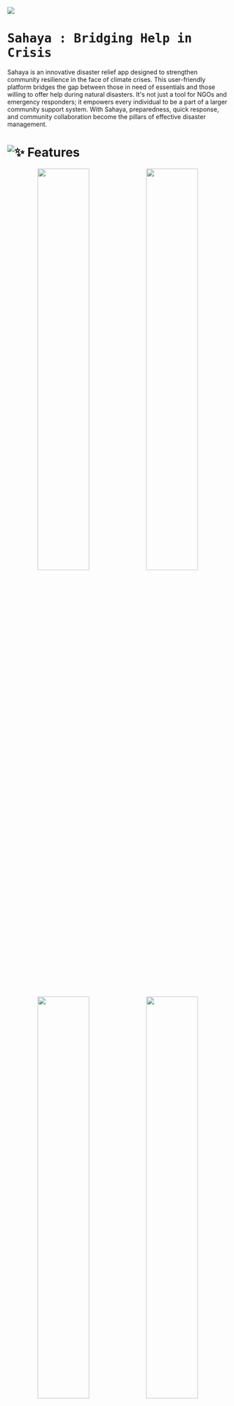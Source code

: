 ![](https://github.com/sr2echa/sahaya/assets/65058816/560e2f35-633e-479b-b619-ad36d94d983b)

# <samp>Sahaya : Bridging Help in Crisis</samp>
Sahaya is an innovative disaster relief app designed to strengthen community resilience in the face of climate crises. This user-friendly platform bridges the gap between those in need of essentials and those willing to offer help during natural disasters. It's not just a tool for NGOs and emergency responders; it empowers every individual to be a part of a larger community support system. With Sahaya, preparedness, quick response, and community collaboration become the pillars of effective disaster management.


# ![✨ Features](https://github.com/sr2echa/sahaya/assets/65058816/5089d132-eac9-4587-8291-e472f1f8cf62)

<p align=center>
  <img src="https://github.com/sr2echa/sahaya/assets/65058816/4c004ad5-e76f-4ef1-b116-ecfaa3822368" width=48.5%> <img src="https://github.com/sr2echa/sahaya/assets/65058816/39208eed-e6ff-422b-a85c-aaefb00c67b8" width=48.5%>
  <img src="https://github.com/sr2echa/sahaya/assets/65058816/525a6ee7-b960-4dc8-8757-1e5deb2afd07" width=48.5%> <img src="https://github.com/sr2echa/sahaya/assets/65058816/3b36bc68-309f-48b7-8dc1-890f5e0410cf" width=48.5%>
</p>

# ![📱 Preview](https://github.com/sr2echa/sahaya/assets/65058816/545d49ec-f141-4ae4-b5f1-a3f0fb3b0f8c)


<table>
  <tr>
    <td><img src="https://github.com/sr2echa/sahaya/assets/65058816/6ea2f6d7-70d1-4206-bc2b-58add2264b74"></td>
    <td><img src="https://github.com/sr2echa/sahaya/assets/65058816/6a4dbc9c-9198-4a29-9ffe-814277206b00"></td>
    <td><img src="https://github.com/sr2echa/sahaya/assets/65058816/78ef638a-f1f9-4242-b635-7779e2d3e711"></td>
  </tr>
  <tr>
    <td><img src="https://github.com/sr2echa/sahaya/assets/65058816/60502bc9-5ec9-4790-b042-bcdad9ebaa3c"></td>
    <td><img src="https://github.com/sr2echa/sahaya/assets/65058816/c7ba6e3a-4729-4955-85e3-a56a724bc521"></td>
    <td><img src="https://github.com/sr2echa/sahaya/assets/65058816/bdfb04df-c0f6-4dda-a943-3641eea23ae5"></td>
  </tr>
</table>




<details>
<summary>

# ⚙️ Installation
</summary>


### 📝 Prerequisites:

Ensure that you have the following tools and resources installed before using Sahaya:

1. **Flutter SDK** 
2. **Android Studio** 
3. **Python 3.6+** 
4. **Gemini API**
5. **Google Cloud Platform (GCP) Account** 
6. **Firebase** 
7. **pnpm**
8. **Twilio API**
9. **Novu API**


### 🪴 Usage:

Follow these steps to set up and run Sahaya:

#### 1. Clone the repository:

    git clone https://github.com/sr2echa/sahaya.git

#### 2. Navigate to the project directory:

    cd sahaya

#### 3. Install Flutter dependencies:

    flutter pub get

#### 4. Update `.env`
#### 5. Open a `emulator`

#### 6. Run the application:

    turbo dev
######    or with a filter for mobile:
    turbo dev --filter=mobile


**These steps will ensure a smooth setup and execution of Sahaya on your local machine**
</samp>
</details>

  
# ![💻 Tech Stack](https://github.com/sr2echa/sahaya/assets/65058816/95fd84e7-66b3-4114-b023-783a70aad800)

![image](https://github.com/sr2echa/sahaya/assets/65058816/afe995f7-7a02-4120-a465-d2e449c76c74)



# ![🦄 Acknowledgments](https://github.com/sr2echa/sahaya/assets/65058816/76cc1c9d-a676-4703-83b5-cec48a077f8d)

We are highly thankful to all those who were part of our product research and filled the form. We got more feedback, ideas & suggestions that we are actively developing and many of which we put into effect!

--- 
<h6> <samp>

📜 Licensed under [MIT License](./LICENSE) <br>
 Made for GDSC Solution Challenge 2024 with 💖

</samp>
</h6>
